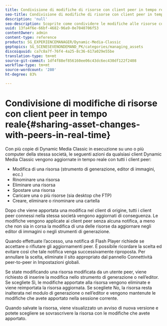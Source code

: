 ```yaml
---
title: Condivisione di modifiche di risorse con client peer in tempo reale
seo-title: Condivisione di modifiche di risorse con client peer in tempo reale
description: 'null'
seo-description: Scoprite come condividere le modifiche alle risorse con altri utenti in tempo reale.
uuid: 13fa4f6e-66bf-4682-96a9-0e7040706f53
contentOwner: admin
content-type: reference
products: SG_EXPERIENCEMANAGER/Dynamic-Media-Classic
geptopics: SG_SCENESEVENONDEMAND_PK/categories/managing_assets
discoiquuid: ca7c8a7f-76f4-4a25-8c36-617a029e55be
translation-type: tm+mt
source-git-commit: 1df4f88ef856160ee06c43dc6ec430df122f2408
workflow-type: tm+mt
source-wordcount: '280'
ht-degree: 83%

---
```



# Condivisione di modifiche di risorse con client peer in tempo reale{#sharing-asset-changes-with-peers-in-real-time}

Con più copie di Dynamic Media Classic in esecuzione su uno o più computer della stessa società, le seguenti azioni da qualsiasi client Dynamic Media Classic vengono aggiornate in tempo reale con tutti i client peer:

* Modifica di una risorsa (strumento di generazione, editor di immagini, ecc.)
* Rinominare una risorsa
* Eliminare una risorsa
* Spostare una risorsa
* Caricare una o più risorse (sia desktop che FTP)
* Creare, eliminare o rinominare una cartella

Dopo che viene apportata una modifica nel client di origine, tutti i client peer connessi nella stessa società vengono aggiornati di conseguenza. Le modifiche vengono applicate ai client peer senza alcuna notifica, a meno che non sia in corsa la modifica di una delle risorse da aggiornare negli editor di immagini o negli strumenti di generazione.

Quando effettuate l’accesso, una notifica di Flash Player richiede se accettare o rifiutare gli aggiornamenti peer. È possibile ricordare la scelta ed evitare così che tale notifica venga successivamente riproposta. Per annullare la scelta, eliminate il sito appropriato dal pannello Connettività peer-to-peer in Impostazioni globali.

Se state modificando una risorsa modificata da un utente peer, viene richiesto di inserire la modifica nello strumento di generazione o nell’editor. Se scegliete Sì, le modifiche apportate alla risorsa vengono eliminate e viene reimportata la risorsa aggiornata. Se scegliete No, la risorsa resta inalterata nel modulo di generazione o nell’editor e vengono mantenute le modifiche che avete apportato nella sessione corrente.

Quando salvate la risorsa, viene visualizzato un avviso di nuova versione e potete scegliere se sovrascrivere la risorsa con le modifiche che avete apportato.
